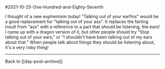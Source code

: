 #2021-10-25-One-Hundred-and-Eighty-Seventh

I thought of a new euphemism today!  "Talking out of your earfins" would be a good replacement for "talking out of your ass".  It replaces the farting insult from "ass" with a reference to a part that *should* be listening, the ears!  I came up with a dragon version of it, but other people should try "Stop talking out of your ears," or "I shouldn't have been talking out of my ears about that."  When people talk about things they should be listening about, it's a very risky thing!

---
Back to [[day-post-archive]]